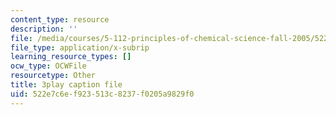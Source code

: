 ```yaml
---
content_type: resource
description: ''
file: /media/courses/5-112-principles-of-chemical-science-fall-2005/522e7c6ef923513c8237f0205a9829f0_KUVB9S0QX-I.vtt
file_type: application/x-subrip
learning_resource_types: []
ocw_type: OCWFile
resourcetype: Other
title: 3play caption file
uid: 522e7c6e-f923-513c-8237-f0205a9829f0
---
```

